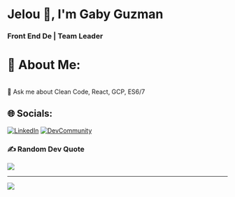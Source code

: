 
# Jelou 👋, I'm Gaby Guzman

### Front End De | Team Leader 


# 💫 About Me:

<br>💬 Ask me about Clean Code, React, GCP, ES6/7<br>
  

## 🌐 Socials:

[![LinkedIn](https://img.shields.io/badge/LinkedIn-%230077B5.svg?logo=linkedin&logoColor=white)](https://linkedin.com/in/gghgaby) 
[![DevCommunity](https://img.shields.io/badge/dev.to-0A0A0A?style=for-the-badge&logo=devdotto&logoColor=white)](https://dev.to/gghgaby)
  

### ✍️ Random Dev Quote

![](https://quotes-github-readme.vercel.app/api?type=vetical&theme=lag-india)

  
---

[![](https://visitcount.itsvg.in/api?id=gghgaby&icon=2&color=11)](https://visitcount.itsvg.in)

  

<!-- Proudly created with GPRM ( https://gprm.itsvg.in ) -->
